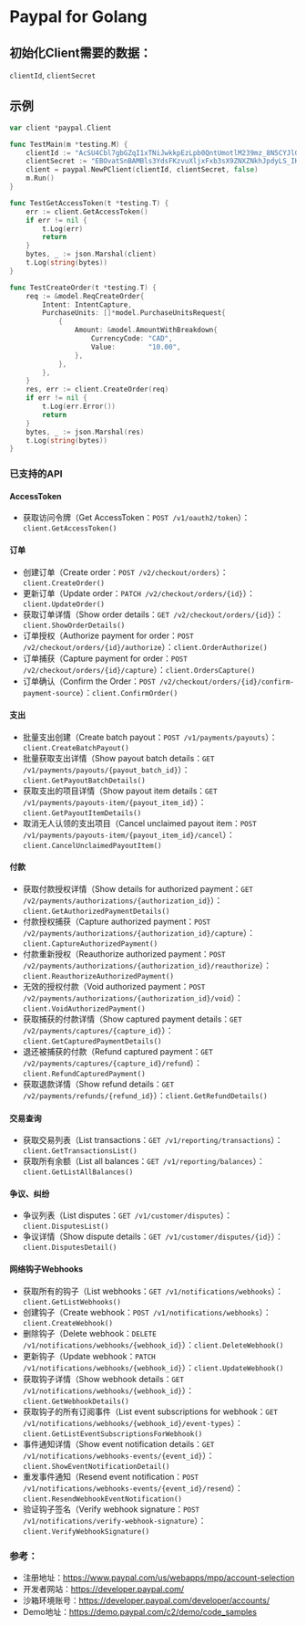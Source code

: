 # Paypal for Golang

## 初始化Client需要的数据：
`clientId`, `clientSecret`

## 示例
```go
var client *paypal.Client

func TestMain(m *testing.M) {
	clientId := "AcSU4Cbl7gbGZqI1xTNiJwkkpEzLpb0QntUmotlM239mz_8N5CYJlGfbByidGWXuoo6lDI06hgGfpyy5"
	clientSecret := "EBOvatSnBAMBls3YdsFKzvuXljxFxb3sX9ZNXZNkhJpdyLS_IKIbVV3Xkh04JAmDE2meJfeMO4ZMnRPS"
	client = paypal.NewPClient(clientId, clientSecret, false)
	m.Run()
}

func TestGetAccessToken(t *testing.T) {
    err := client.GetAccessToken()
    if err != nil {
        t.Log(err)
        return
    }
    bytes, _ := json.Marshal(client)
    t.Log(string(bytes))
}

func TestCreateOrder(t *testing.T) {
    req := &model.ReqCreateOrder{
        Intent: IntentCapture,
        PurchaseUnits: []*model.PurchaseUnitsRequest{
            {
                Amount: &model.AmountWithBreakdown{
                    CurrencyCode: "CAD",
                    Value:        "10.00",
                },
            },
        },
    }
    res, err := client.CreateOrder(req)
    if err != nil {
        t.Log(err.Error())
        return
    }
    bytes, _ := json.Marshal(res)
    t.Log(string(bytes))
}
```

### 已支持的API

#### AccessToken
* 获取访问令牌（Get AccessToken：`POST /v1/oauth2/token`）：`client.GetAccessToken()`

#### 订单
* 创建订单（Create order：`POST /v2/checkout/orders`）：`client.CreateOrder()`
* 更新订单（Update order：`PATCH /v2/checkout/orders/{id}`）：`client.UpdateOrder()`
* 获取订单详情（Show order details：`GET /v2/checkout/orders/{id}`）：`client.ShowOrderDetails()`
* 订单授权（Authorize payment for order：`POST /v2/checkout/orders/{id}/authorize`）：`client.OrderAuthorize()`
* 订单捕获（Capture payment for order：`POST /v2/checkout/orders/{id}/capture`）：`client.OrdersCapture()`
* 订单确认（Confirm the Order：`POST /v2/checkout/orders/{id}/confirm-payment-source`）：`client.ConfirmOrder()`

#### 支出
* 批量支出创建（Create batch payout：`POST /v1/payments/payouts`）：`client.CreateBatchPayout()`
* 批量获取支出详情（Show payout batch details：`GET /v1/payments/payouts/{payout_batch_id}`）：`client.GetPayoutBatchDetails()`
* 获取支出的项目详情（Show payout item details：`GET /v1/payments/payouts-item/{payout_item_id}`）：`client.GetPayoutItemDetails()`
* 取消无人认领的支出项目（Cancel unclaimed payout item：`POST /v1/payments/payouts-item/{payout_item_id}/cancel`）：`client.CancelUnclaimedPayoutItem()`

#### 付款
* 获取付款授权详情（Show details for authorized payment：`GET /v2/payments/authorizations/{authorization_id}`）：`client.GetAuthorizedPaymentDetails()`
* 付款授权捕获（Capture authorized payment：`POST /v2/payments/authorizations/{authorization_id}/capture`）：`client.CaptureAuthorizedPayment()`
* 付款重新授权（Reauthorize authorized payment：`POST /v2/payments/authorizations/{authorization_id}/reauthorize`）：`client.ReauthorizeAuthorizedPayment()`
* 无效的授权付款（Void authorized payment：`POST /v2/payments/authorizations/{authorization_id}/void`）：`client.VoidAuthorizedPayment()`
* 获取捕获的付款详情（Show captured payment details：`GET /v2/payments/captures/{capture_id}`）：`client.GetCapturedPaymentDetails()`
* 退还被捕获的付款（Refund captured payment：`GET /v2/payments/captures/{capture_id}/refund`）：`client.RefundCapturedPayment()`
* 获取退款详情（Show refund details：`GET /v2/payments/refunds/{refund_id}`）：`client.GetRefundDetails()`

#### 交易查询
* 获取交易列表（List transactions：`GET /v1/reporting/transactions`）：`client.GetTransactionsList()`
* 获取所有余额（List all balances：`GET /v1/reporting/balances`）：`client.GetListAllBalances()`

#### 争议、纠纷
* 争议列表（List disputes：`GET /v1/customer/disputes`）：`client.DisputesList()`
* 争议详情（Show dispute details：`GET /v1/customer/disputes/{id}`）：`client.DisputesDetail()`

#### 网络钩子Webhooks
* 获取所有的钩子（List webhooks：`GET /v1/notifications/webhooks`）：`client.GetListWebhooks()`
* 创建钩子（Create webhook：`POST /v1/notifications/webhooks`）：`client.CreateWebhook()`
* 删除钩子（Delete webhook：`DELETE /v1/notifications/webhooks/{webhook_id}`）：`client.DeleteWebhook()`
* 更新钩子（Update webhook：`PATCH /v1/notifications/webhooks/{webhook_id}`）：`client.UpdateWebhook()`
* 获取钩子详情（Show webhook details：`GET /v1/notifications/webhooks/{webhook_id}`）：`client.GetWebhookDetails()`
* 获取钩子的所有订阅事件（List event subscriptions for webhook：`GET /v1/notifications/webhooks/{webhook_id}/event-types`）：`client.GetListEventSubscriptionsForWebhook()`
* 事件通知详情（Show event notification details：`GET /v1/notifications/webhooks-events/{event_id}`）：`client.ShowEventNotificationDetail()`
* 重发事件通知（Resend event notification：`POST /v1/notifications/webhooks-events/{event_id}/resend`）：`client.ResendWebhookEventNotification()`
* 验证钩子签名（Verify webhook signature：`POST /v1/notifications/verify-webhook-signature`）： `client.VerifyWebhookSignature()`


### 参考：
* 注册地址：https://www.paypal.com/us/webapps/mpp/account-selection
* 开发者网站：https://developer.paypal.com/
* 沙箱环境账号：https://developer.paypal.com/developer/accounts/  
* Demo地址：https://demo.paypal.com/c2/demo/code_samples